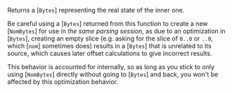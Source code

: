 Returns a [`Bytes`] representing the real state of the inner one.

Be careful using a [`Bytes`] returned from this function to create
a new [`NomBytes`] for use in *the same parsing session*, as due to
an optimization in [`Bytes`], creating an empty slice (e.g. asking
for the slice of `0..0` or `..0`, which [`nom`] sometimes does)
results in a [`Bytes`] that is unrelated to its source, which
causes later offset calculations to give incorrect results.

This behavior is accounted for internally, so as long as you stick
to only using [`NomBytes`] directly without going to [`Bytes`] and back,
you won't be affected by this optimization behavior.

